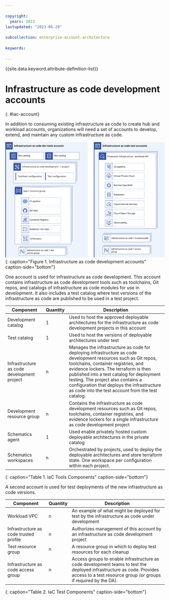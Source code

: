 ```yaml
---

copyright:
  years: 2023
lastupdated: "2023-06-29"

subcollection: enterprise-account-architecture

keywords:

---
```


{{site.data.keyword.attribute-definition-list}}

# Infrastructure as code development accounts
{: #iac-account}

In addition to consuming existing infrastructure as code to create hub and workload accounts, organizations will need a set of accounts to develop, extend, and maintain any custom infrastructure as code.

![IaC Accounts Diagram. All of the information is conveyed in the surrounding text.](images/iac-accounts.svg){: caption="Figure 1. Infrastructure as code development accounts" caption-side="bottom"}

One account is used for infrastructure as code development. This account contains infrastructure as code development tools such as toolchains, Git repos, and catalogs of infrastructure as code modules for use in development. It also includes a test catalog where test versions of the infrastructure as code are published to be used in a test project.

| Component | Quantity | Description |
|-----------|--------------|----|
| Development catalog | 1 | Used to host the approved deployable architectures for the infrastructure as code development projects in this account |
| Test catalog | 1 | Used to host the versions of deployable architectures under test |
| Infrastructure as code development project | n | Manages the infrastructure as code for deploying infrastructure as code development resources such as Git repos, toolchains, container registries, and evidence lockers. The terraform is then published into a test catalog for deployment testing. The project also contains a configuration that deploys the infrastructure as code into the test account from the test catalog. |
| Development resource group | n | Contains the infrastructure as code development resources such as Git repos, toolchains, container registries, and evidence lockers for a single infrastructure as code development project |
| Schematics agent | 1 | Used enable privately hosted custom deployable architectures in the private catalog |
| Schematics workspaces | n | Orchestrated by projects, used to deploy the deployable architectures and store terraform state. One workspace per configuration within each project. |
{: caption="Table 1. IaC Tools Components" caption-side="bottom"}

A second account is used for test deployments of the new infrastructure as code versions.


| Component | Quantity | Description |
|-----------|--------------|----|
| Workload VPC | n | An example of what might be deployed for test by the infrastructure as code under development |
| Infrastructure as code trusted profile | n | Authorizes management of this account by an infrastructure as code development project |
| Test resource group | n | A resource group in which to deploy test resources for each cleanup
| Infrastructure as code access group | n | Access groups to enable infrastructure as code development teams to test the deployed infrastructure as code. Provides access to a test resource group (or groups if required by the DA). |
{: caption="Table 2. IaC Test Components" caption-side="bottom"}
